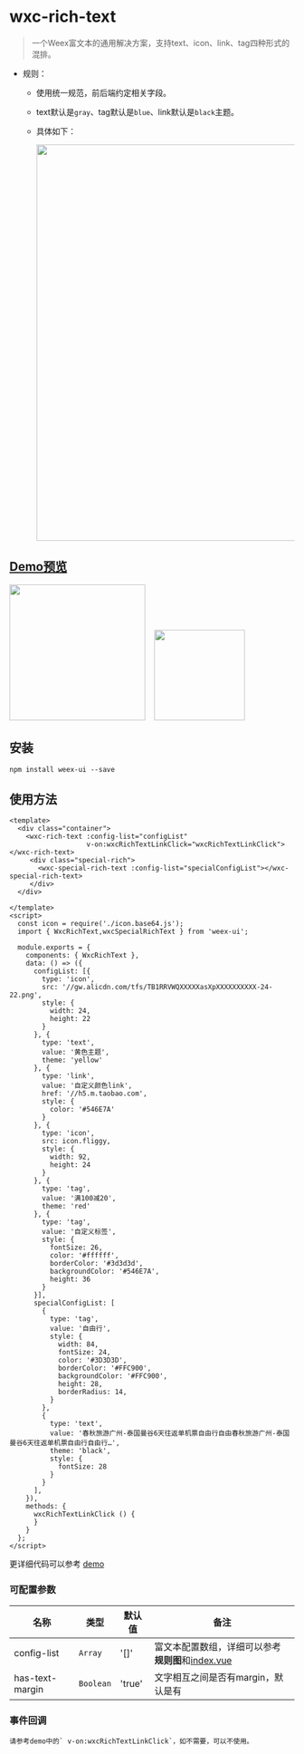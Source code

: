 # wxc-rich-text 

> 一个Weex富文本的通用解决方案，支持text、icon、link、tag四种形式的混排。

- 规则：
  - 使用统一规范，前后端约定相关字段。
  - text默认是`gray`、tag默认是`blue`、link默认是`black`主题。
  - 具体如下：
  
      <img src="http://gtms04.alicdn.com/tfs/TB1kqcoRXXXXXa3XpXXXXXXXXXX-2102-2320.png" width="700"/>

## [Demo预览](https://h5.m.taobao.com/trip/wxc-rich-text/index.html?_wx_tpl=https%3A%2F%2Fh5.m.taobao.com%2Ftrip%2Fwxc-rich-text%2Fdemo%2Findex.native-min.js)
<img src="http://gtms01.alicdn.com/tfs/TB1e4LYSpXXXXXVXpXXXXXXXXXX-750-1334.png" width="240"/>&nbsp;&nbsp;&nbsp;&nbsp;<img src="https://img.alicdn.com/tfs/TB1OXrDSpXXXXcyXVXXXXXXXXXX-200-200.png" width="160"/>

## 安装

```
npm install weex-ui --save
```

## 使用方法

```
<template>
  <div class="container">
    <wxc-rich-text :config-list="configList"
                   v-on:wxcRichTextLinkClick="wxcRichTextLinkClick"></wxc-rich-text>
     <div class="special-rich">
       <wxc-special-rich-text :config-list="specialConfigList"></wxc-special-rich-text>
     </div>
  </div>
  
</template>
<script>
  const icon = require('./icon.base64.js');
  import { WxcRichText,wxcSpecialRichText } from 'weex-ui';

  module.exports = {
    components: { WxcRichText },
    data: () => ({
      configList: [{
        type: 'icon',
        src: '//gw.alicdn.com/tfs/TB1RRVWQXXXXXasXpXXXXXXXXXX-24-22.png',
        style: {
          width: 24,
          height: 22
        }
      }, {
        type: 'text',
        value: '黄色主题',
        theme: 'yellow'
      }, {
        type: 'link',
        value: '自定义颜色link',
        href: '//h5.m.taobao.com',
        style: {
          color: '#546E7A'
        }
      }, {
        type: 'icon',
        src: icon.fliggy,
        style: {
          width: 92,
          height: 24
        }
      }, {
        type: 'tag',
        value: '满100减20',
        theme: 'red'
      }, {
        type: 'tag',
        value: '自定义标签',
        style: {
          fontSize: 26,
          color: '#ffffff',
          borderColor: '#3d3d3d',
          backgroundColor: '#546E7A',
          height: 36
        }
      }],
      specialConfigList: [
        {
          type: 'tag',
          value: '自由行',
          style: {
            width: 84,
            fontSize: 24,
            color: '#3D3D3D',
            borderColor: '#FFC900',
            backgroundColor: '#FFC900',
            height: 28,
            borderRadius: 14,
          }
        },
        {
          type: 'text',
          value: '春秋旅游广州-泰国曼谷6天往返单机票自由行自由春秋旅游广州-泰国曼谷6天往返单机票自由行自由行…',
          theme: 'black',
          style: {
            fontSize: 28
          }
        }
      ],
    }),
    methods: {
      wxcRichTextLinkClick () {  
      }
    }
  };
</script>
```

更详细代码可以参考 [demo](https://github.com/alibaba/weex-ui/blob/master/example/rich-text/index.vue)


### 可配置参数

| 名称      | 类型     | 默认值   | 备注  |
|-------------|------------|--------|-----|
| config-list | `Array` | '[]' | 富文本配置数组，详细可以参考**规则图**和[index.vue](https://github.com/alibaba/weex-ui/blob/master/example/rich-text/index.vue#L78)|
| has-text-margin | `Boolean` | 'true' | 文字相互之间是否有margin，默认是有|


### 事件回调

```
请参考demo中的` v-on:wxcRichTextLinkClick`，如不需要，可以不使用。
```


